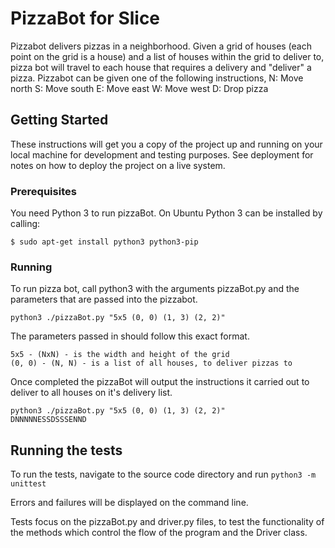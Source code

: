 # PizzaBot for Slice

Pizzabot delivers pizzas in a neighborhood. Given a grid of houses (each point on the grid is a house) and a list of houses within the grid to deliver to, pizza bot will travel to each house that requires a delivery and "deliver" a pizza.
Pizzabot can be given one of the following instructions,
N: Move north
S: Move south
E: Move east
W: Move west
D: Drop pizza

## Getting Started

These instructions will get you a copy of the project up and running on your local machine for development and testing purposes. See deployment for notes on how to deploy the project on a live system.

### Prerequisites

You need Python 3 to run pizzaBot. 
On Ubuntu Python 3 can be installed by calling:

```$ sudo apt-get install python3 python3-pip```

### Running
To run pizza bot, call python3 with the arguments pizzaBot.py and the parameters that are passed into the pizzabot.

```python3 ./pizzaBot.py "5x5 (0, 0) (1, 3) (2, 2)" ```

The parameters passed in should follow this exact format.
```
5x5 - (NxN) - is the width and height of the grid
(0, 0) - (N, N) - is a list of all houses, to deliver pizzas to
```
Once completed the pizzaBot will output the instructions it carried out to deliver to all houses on it's delivery list.

```
python3 ./pizzaBot.py "5x5 (0, 0) (1, 3) (2, 2)"
DNNNNNESSDSSSENND
```

## Running the tests

To run the tests, navigate to the source code directory and run
```python3 -m unittest```

Errors and failures will be displayed on the command line.

Tests focus on the pizzaBot.py and driver.py files, to test the functionality of the methods which control the flow of the program and the Driver class.
